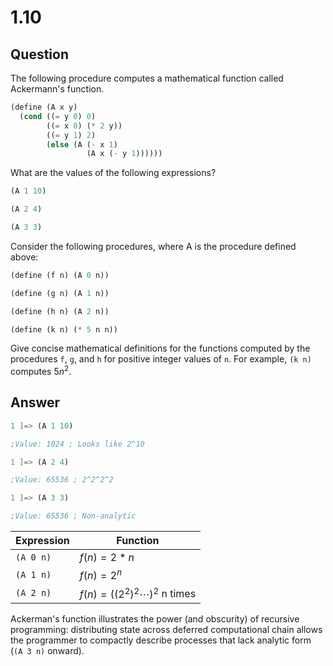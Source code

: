 # 1.10

## Question

 The following procedure computes a mathematical function called Ackermann's function.

```scheme
(define (A x y)
  (cond ((= y 0) 0)
        ((= x 0) (* 2 y))
        ((= y 1) 2)
        (else (A (- x 1)
                 (A x (- y 1))))))
```

What are the values of the following expressions?

```scheme
(A 1 10)

(A 2 4)

(A 3 3)
```

Consider the following procedures, where A is the procedure defined above:

```scheme
(define (f n) (A 0 n))

(define (g n) (A 1 n))

(define (h n) (A 2 n))

(define (k n) (* 5 n n))
```

Give concise mathematical definitions for the functions computed by the procedures `f`, `g`, and `h` for positive integer values of `n`. For example, `(k n)` computes $5n^2$.

## Answer

```scheme
1 ]=> (A 1 10)

;Value: 1024 ; Looks like 2^10

1 ]=> (A 2 4)

;Value: 65536 ; 2^2^2^2

1 ]=> (A 3 3)

;Value: 65536 ; Non-analytic
```

Expression | Function
---|---
`(A 0 n)` | $f(n) = 2 * n$
`(A 1 n)` | $f(n) = 2^n$
`(A 2 n)` | $f(n) = ((2^2)^2 \cdots)^2$ n times

Ackerman's function illustrates the power (and obscurity) of recursive programming: distributing state across deferred computational chain allows the programmer to compactly describe processes that lack analytic form (`(A 3 n)` onward).
